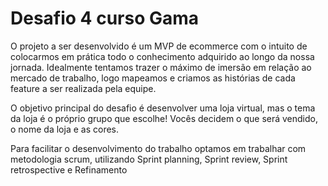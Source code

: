 # Desafio 4 curso Gama

O projeto a ser desenvolvido é um MVP de ecommerce com o intuito de colocarmos em prática todo o conhecimento adquirido ao longo da nossa jornada. Idealmente tentamos trazer o máximo de imersão em relação ao mercado de trabalho, logo mapeamos e criamos as histórias de cada feature a ser realizada pela equipe.

O objetivo principal do desafio é desenvolver uma loja virtual, mas o tema da loja é o próprio grupo que escolhe! Vocês decidem o que será vendido, o nome da loja e as cores.

Para facilitar o desenvolvimento do trabalho optamos em trabalhar com metodologia scrum, utilizando Sprint planning, Sprint review, Sprint retrospective e Refinamento
